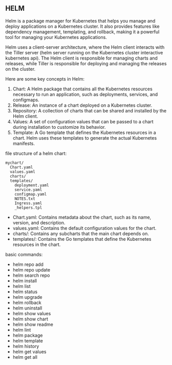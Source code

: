 ## HELM

Helm is a package manager for Kubernetes that helps you manage and deploy applications on a Kubernetes cluster. It also provides features like dependency management, templating, and rollback, making it a powerful tool for managing your Kubernetes applications.

Helm uses a client-server architecture, where the Helm client interacts with the Tiller server (helm server running on the Kubernetes cluster interactive kubernetes api). The Helm client is responsible for managing charts and releases, while Tiller is responsible for deploying and managing the releases on the cluster.

Here are some key concepts in Helm:
1. Chart: A Helm package that contains all the Kubernetes resources necessary to run an application, such as deployments, services, and configmaps.
2. Release: An instance of a chart deployed on a Kubernetes cluster.
3. Repository: A collection of charts that can be shared and installed by the Helm client.
4. Values: A set of configuration values that can be passed to a chart during installation to customize its behavior.
5. Template: A Go template that defines the Kubernetes resources in a chart. Helm uses these templates to generate the actual Kubernetes manifests.

file structure of a helm chart:
``` 
mychart/
  Chart.yaml
  values.yaml
  charts/
  templates/
    deployment.yaml
    service.yaml
    configmap.yaml
    NOTES.txt
    Ingress.yaml
    _helpers.tpl

```
- Chart.yaml: Contains metadata about the chart, such as its name, version, and description.
- values.yaml: Contains the default configuration values for the chart.
- charts/: Contains any subcharts that the main chart depends on.
- templates/: Contains the Go templates that define the Kubernetes resources in the chart.


basic commands:
- helm repo add <repo-name> <repo-url>
- helm repo update
- helm search repo <chart-name>
- helm install <chart-name> <release-name>
- helm list
- helm status <release-name>
- helm upgrade <release-name> <chart-name>
- helm rollback <release-name> <revision-number>
- helm uninstall <release-name>
- helm show values <chart-name>
- helm show chart <chart-name>
- helm show readme <chart-name>
- helm lint <chart-directory>
- helm package <chart-directory>
- helm template <chart-name>
- helm history <release-name>
- helm get values <release-name>
- helm get all <release-name>

